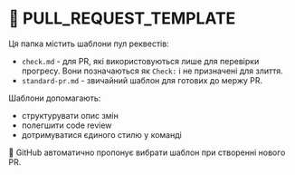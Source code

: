 # 📁 PULL_REQUEST_TEMPLATE

Ця папка містить шаблони пул реквестів:


- `check.md` - для PR, які використовуються лише для перевірки прогресу. Вони позначаються як `Check:` і не призначені для злиття.
- `standard-pr.md` - звичайний шаблон для готових до мержу PR.


Шаблони допомагають:

- структурувати опис змін
- полегшити code review
- дотримуватися єдиного стилю у команді

📌 GitHub автоматично пропонує вибрати шаблон при створенні нового PR.
